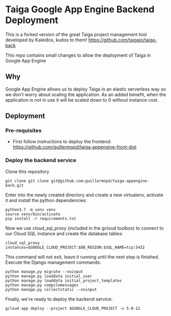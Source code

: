 # Taiga Google App Engine Backend Deployment

This is a forked version of the great Taiga project management tool developed by Kaleidos, kudos to them!
https://github.com/taigaio/taiga-back

This repo contains small changes to allow the deployment of Taiga in Google App Engine

## Why

Google App Engine allows us to deploy Taiga in an elastic serverless way so we don't worry about scaling the application.
As an added benefit, when the application is not in use it will be scaled down to 0 without instance cost.

## Deployment

### Pre-requisites

- First follow instructions to deploy the frontend:
https://github.com/guillermopd/taiga-appengine-front-dist


### Deploy the backend service

Clone this repository

```shell script
git clone git clone git@github.com:guillermopd/taiga-appengine-back.git
```

Enter into the newly created directory and create a new virtualenv, activate it and install the python dependencies:

```shell script
python3.7 -m venv venv
source venv/bin/activate
pip install -r requirements.txt
```

Now we use cloud_sql_proxy (included in the gcloud toolbox) to connect to our Cloud SQL instance and create the
database tables:

```shell script
cloud_sql_proxy -instances=$GOOGLE_CLOUD_PROJECT:$DB_REGION:$SQL_NAME=tcp:5432
```

This command will not exit, leave it running until the next step is finished.
Execute the Django management commands:

```shell script
python manage.py migrate --noinput
python manage.py loaddata initial_user
python manage.py loaddata initial_project_templates
python manage.py compilemessages
python manage.py collectstatic --noinput
```

Finally, we're ready to deploy the backend service:

```shell script
gcloud app deploy --project $GOOGLE_CLOUD_PROJECT -v 5-0-12
```

